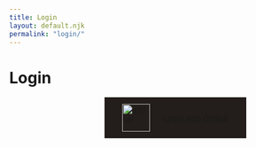 ```yaml
---
title: Login
layout: default.njk
permalink: "login/"
---
```


<script>
  document.addEventListener("DOMContentLoaded", function(){
    const elButton = document.querySelector("#login .primary")

    elButton.addEventListener("click", async (e) => {
      e.preventDefault();

      const response = await fetch(
        "https://package-scry.herokuapp.com/site/redirect",
        {
          headers: {
            Accept: "application/json",
            "Content-Type": "application/json",
          }
        }
      );
      const data = await response.json()
      console.log(data);
      const url = data?.oauthUrl;

      console.log(url);
      
      if (url) window.location.href = url;
    });
  })
</script>

<style>

#login {
  width: 600px;
}
#login #price {
  display: inline-block;
  margin: 0;
}
#login #content {
  display: grid;
  align-items: start;
  justify-items: center;
}
#login .button {
  background: #231E1B;
  padding: 0.75rem 2rem;
  display: grid;
  grid-auto-flow: column;
  align-items: center;
  grid-gap: 1.5rem;
}
#login .button:hover {
  background: #23282E;
}
#login img {
  width: 50px;
}

</style>

<div class="container" id="login">
  <div id="header">
    <h1>Login</h1>
    <div class="separator"></div>
  </div>
  <div id="content">
    <a class="button primary" href="/login">
      <img src="/img/github.png" alt="github" />
      <span>Login with GitHub</span>
    </a>
  </div>
  <div id="container-footer">
    <div class="separator"></div>
  </div>
</div>

